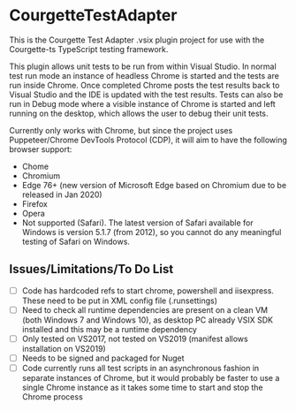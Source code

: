 # CourgetteTestAdapter
This is the Courgette Test Adapter .vsix plugin project for use with the Courgette-ts TypeScript testing framework.

This plugin allows unit tests to be run from within Visual Studio. In normal test run mode an instance of headless Chrome is started and the tests are run inside Chrome. Once completed Chrome posts the test results back to Visual Studio and the IDE is updated with the test results. Tests can also be run in Debug mode where a visible instance of Chrome is started and left running on the desktop, which allows the user to debug their unit tests.

Currently only works with Chrome, but since the project uses Puppeteer/Chrome DevTools Protocol (CDP), it will aim to have the following  browser support:
* Chome
* Chromium
* Edge 76+ (new version of Microsoft Edge based on Chromium due to be released in Jan 2020)
* Firefox
* Opera
* Not supported (Safari). The latest version of Safari available for Windows is version 5.1.7 (from 2012), so you cannot do any meaningful testing of Safari on Windows.


## Issues/Limitations/To Do List
- [ ] Code has hardcoded refs to start chrome, powershell and iisexpress. These need to be put in XML config file (.runsettings)
- [ ] Need to check all runtime dependencies are present on a clean VM (both Windows 7 and Windows 10), as desktop PC already VSIX SDK installed and this may be a runtime dependency
- [ ] Only tested on VS2017, not tested on VS2019 (manifest allows installation on VS2019)
- [ ] Needs to be signed and packaged for Nuget
- [ ] Code currently runs all test scripts in an asynchronous fashion in separate instances of Chrome, but it would probably be faster to use a single Chrome instance as it takes some time to start and stop the Chrome process
